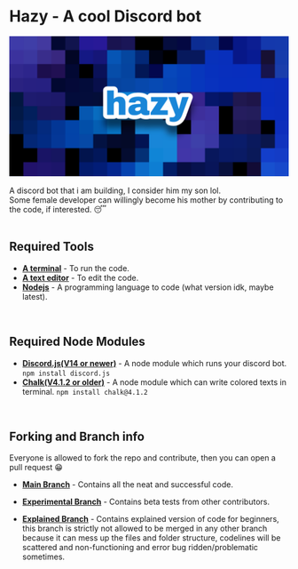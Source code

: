 # Hazy - A cool Discord bot

![banner](images/hazy.png)

A discord bot that i am building, I consider him my son lol.<br>
Some female developer can willingly become his mother by contributing to the code, if interested. 😴
<br>
<br>

## Required Tools
- [**A terminal**](#requirements) - To run the code.
- [**A text editor**](#requirements) - To edit the code.
- [**Nodejs**](#requirements) - A programming language to code (what version idk, maybe latest).
<br>

## Required Node Modules
- [**Discord.js(V14 or newer)**](#required-node-modules) - A node module which runs your discord bot.
`npm install discord.js`
- [**Chalk(V4.1.2 or older)**](#required-node-modules) - A node module which can write colored texts in terminal.
`npm install chalk@4.1.2`
<br>

## Forking and Branch info
Everyone is allowed to fork the repo and contribute, then you can open a pull request 😁

- [**Main Branch**](https://github.com/Nit-nit/hazy/tree/main) - Contains all the neat and successful code.

- [**Experimental Branch**](https://github.com/Nit-nit/hazy/tree/Experimental) - Contains beta tests from other contributors.

- [**Explained Branch**](https://github.com/Nit-nit/hazy/tree/Explained) - Contains explained version of code for beginners, this branch is strictly not allowed to be merged in any other branch because it can mess up the files and folder structure, codelines will be scattered and non-functioning and error bug ridden/problematic sometimes.
